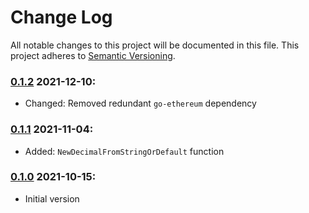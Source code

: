 # Change Log

All notable changes to this project will be documented in this file.
This project adheres to [Semantic Versioning](http://semver.org/).

### [0.1.2] 2021-12-10:

- Changed: Removed redundant `go-ethereum` dependency

### [0.1.1] 2021-11-04:

- Added: `NewDecimalFromStringOrDefault` function

### [0.1.0] 2021-10-15:

- Initial version

[0.1.2]: https://github.com/stasundr/decimal/compare/v0.1.1...v0.1.2
[0.1.1]: https://github.com/stasundr/decimal/compare/v0.1.0...v0.1.1
[0.1.0]: https://github.com/stasundr/decimal/compare/e44b9ed...v0.1.0
